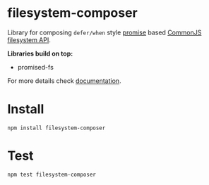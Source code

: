 filesystem-composer
===================

Library for composing `defer/when` style [promise] based [CommonJS]
[filesystem API].

**Libraries build on top:**

- promised-fs

For more details check [documentation].

# Install #

    npm install filesystem-composer

# Test #

    npm test filesystem-composer

[documentation]:http://jeditoolkit.com/filesystem-composer/docs
[promised-fs]:http://github.com/Gozala/promised-fs
[commonjs]:http://commonjs.org/
[filesystem API]:http://wiki.commonjs.org/wiki/Filesystem/A
[promises/b]:http://wiki.commonjs.org/wiki/Promises/B
[promise]:http://en.wikipedia.org/wiki/Futures_and_promises 

